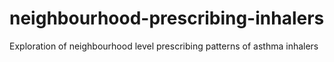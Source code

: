 # neighbourhood-prescribing-inhalers
Exploration of neighbourhood level prescribing patterns of asthma inhalers
